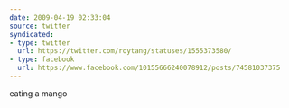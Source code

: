 ```yaml
---
date: 2009-04-19 02:33:04
source: twitter
syndicated:
- type: twitter
  url: https://twitter.com/roytang/statuses/1555373580/
- type: facebook
  url: https://www.facebook.com/10155666240078912/posts/74581037375
---
```


eating a mango